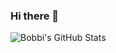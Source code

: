 ### Hi there 👋

![Bobbi's GitHub Stats](https://github-readme-stats.vercel.app/api?username=bobbicodes&count_private=true&show_icons=true)
